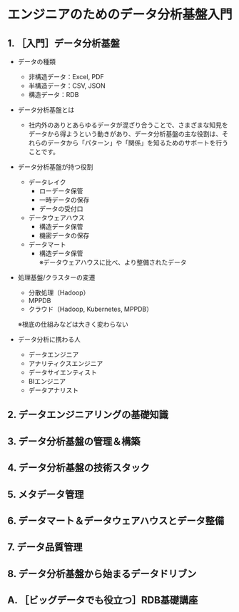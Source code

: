 # エンジニアのためのデータ分析基盤入門

## 1. ［入門］データ分析基盤
* データの種類
    * 非構造データ：Excel, PDF
    * 半構造データ：CSV, JSON
    * 構造データ：RDB
* データ分析基盤とは
    * 社内外のありとあらゆるデータが混ざり合うことで、さまざまな知見をデータから得ようという動きがあり、データ分析基盤の主な役割は、それらのデータから「パターン」や「関係」を知るためのサポートを行うことです。
* データ分析基盤が持つ役割
    * データレイク
        * ローデータ保管
        * 一時データの保存
        * データの受付口
    * データウェアハウス
        * 構造データ保管
        * 機密データの保存
    * データマート
        * 構造データ保管<br>
        ※データウェアハウスに比べ、より整備されたデータ
* 処理基盤/クラスターの変遷
    * 分散処理（Hadoop）
    * MPPDB
    * クラウド（Hadoop, Kubernetes, MPPDB）

    ※根底の仕組みなどは大きく変わらない
* データ分析に携わる人
    * データエンジニア
    * アナリティクスエンジニア
    * データサイエンティスト
    * BIエンジニア
    * データアナリスト

## 2. データエンジニアリングの基礎知識

## 3. データ分析基盤の管理＆構築

## 4. データ分析基盤の技術スタック

## 5. メタデータ管理

## 6. データマート＆データウェアハウスとデータ整備

## 7. データ品質管理

## 8. データ分析基盤から始まるデータドリブン

## A. ［ビッグデータでも役立つ］RDB基礎講座
